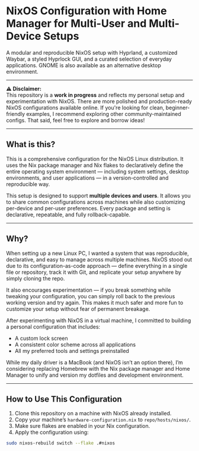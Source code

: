# NixOS Configuration with Home Manager for Multi-User and Multi-Device Setups

A modular and reproducible NixOS setup with Hyprland, a customized Waybar, a styled Hyprlock GUI, and a curated selection of everyday applications. GNOME is also available as an alternative desktop environment.

---

**⚠️ Disclaimer:**  
This repository is a **work in progress** and reflects my personal setup and experimentation with NixOS. There are more polished and production-ready NixOS configurations available online. If you're looking for clean, beginner-friendly examples, I recommend exploring other community-maintained configs. That said, feel free to explore and borrow ideas!

---

## What is this?

This is a comprehensive configuration for the NixOS Linux distribution. It uses the Nix package manager and Nix flakes to declaratively define the entire operating system environment — including system settings, desktop environments, and user applications — in a version-controlled and reproducible way.

This setup is designed to support **multiple devices and users**. It allows you to share common configurations across machines while also customizing per-device and per-user preferences. Every package and setting is declarative, repeatable, and fully rollback-capable.

---

## Why?

When setting up a new Linux PC, I wanted a system that was reproducible, declarative, and easy to manage across multiple machines. NixOS stood out due to its configuration-as-code approach — define everything in a single file or repository, track it with Git, and replicate your setup anywhere by simply cloning the repo. 

It also encourages experimentation — if you break something while tweaking your configuration, you can simply roll back to the previous working version and try again. This makes it much safer and more fun to customize your setup without fear of permanent breakage.

After experimenting with NixOS in a virtual machine, I committed to building a personal configuration that includes:
- A custom lock screen
- A consistent color scheme across all applications
- All my preferred tools and settings preinstalled

While my daily driver is a MacBook (and NixOS isn’t an option there), I’m considering replacing Homebrew with the Nix package manager and Home Manager to unify and version my dotfiles and development environment.

---

## How to Use This Configuration

1. Clone this repository on a machine with NixOS already installed.
2. Copy your machine’s `hardware-configuration.nix` to `repo/hosts/nixos/`.
3. Make sure flakes are enabled in your Nix configuration.
4. Apply the configuration using:

```bash
sudo nixos-rebuild switch --flake .#nixos
```

